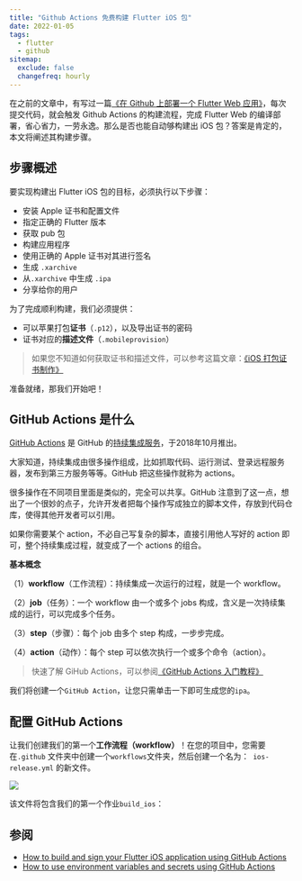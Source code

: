 ```yaml
---
title: "Github Actions 免费构建 Flutter iOS 包"
date: 2022-01-05
tags:
  - flutter
  - github
sitemap:
  exclude: false
  changefreq: hourly
---
```


在之前的文章中，有写过一篇[《在 Github 上部署一个 Flutter Web 应用》](https://oldbird.run/flutter/t5-flutter-web-deploy.html#flutter-web)，每次提交代码，就会触发 Github Actions 的构建流程，完成 Flutter Web 的编译部署，省心省力，一劳永逸。那么是否也能自动够构建出 iOS 包？答案是肯定的，本文将阐述其构建步骤。

## 步骤概述

要实现构建出 Flutter iOS 包的目标，必须执行以下步骤：

* 安装 Apple 证书和配置文件
* 指定正确的 Flutter 版本
* 获取 pub 包
* 构建应用程序
* 使用正确的 Apple 证书对其进行签名
* 生成 `.xarchive`
* 从`.xarchive` 中生成 `.ipa` 
* 分享给你的用户

为了完成顺利构建，我们必须提供：

* 可以苹果打包**证书**（`.p12`），以及导出证书的密码
* 证书对应的**描述文件**（`.mobileprovision`）

> 如果您不知道如何获取证书和描述文件，可以参考这篇文章：[《iOS 打包证书制作》](https://oldbird.run/swift/ios/ios-build-cers.html)

准备就绪，那我们开始吧！

##  GitHub Actions 是什么

[GitHub Actions](https://github.com/features/actions) 是 GitHub 的[持续集成服务](https://www.ruanyifeng.com/blog/2015/09/continuous-integration.html)，于2018年10月推出。

大家知道，持续集成由很多操作组成，比如抓取代码、运行测试、登录远程服务器，发布到第三方服务等等。GitHub 把这些操作就称为 actions。

很多操作在不同项目里面是类似的，完全可以共享。GitHub 注意到了这一点，想出了一个很妙的点子，允许开发者把每个操作写成独立的脚本文件，存放到代码仓库，使得其他开发者可以引用。

如果你需要某个 action，不必自己写复杂的脚本，直接引用他人写好的 action 即可，整个持续集成过程，就变成了一个 actions 的组合。

**基本概念**

（1）**workflow**（工作流程）：持续集成一次运行的过程，就是一个 workflow。

（2）**job**（任务）：一个 workflow 由一个或多个 jobs 构成，含义是一次持续集成的运行，可以完成多个任务。

（3）**step**（步骤）：每个 job 由多个 step 构成，一步步完成。

（4）**action**（动作）：每个 step 可以依次执行一个或多个命令（action）。

> 快速了解 GiHub Actions，可以参阅[《GitHub Actions 入门教程》](https://www.ruanyifeng.com/blog/2019/09/getting-started-with-github-actions.html)

我们将创建一个`GitHub Action`，让您只需单击一下即可生成您的`ipa`。

## 配置 GitHub Actions

让我们创建我们的第一个**工作流程（workflow）**！在您的项目中，您需要在`.github` 文件夹中创建一个`workflows`文件夹，然后创建一个名为：`
ios-release.yml` 的新文件。

![](assets/16446532582826.jpg)


该文件将包含我们的第一个作业`build_ios`：




## 参阅

* [How to build and sign your Flutter iOS application using GitHub Actions](https://damienaicheh.github.io/flutter/github/actions/2021/04/22/build-sign-flutter-ios-github-actions-en.html)
* [How to use environment variables and secrets using GitHub Actions](https://damienaicheh.github.io/github/actions/2021/04/15/environment-variables-secrets-github-actions-en.html)



